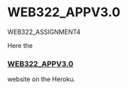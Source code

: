 # WEB322_APPV3.0
WEB322_ASSIGNMENT4

Here the <h3>[WEB322_APPV3.0](https://cryptic-waters-33866.herokuapp.com/) </h3> website on the Heroku.
